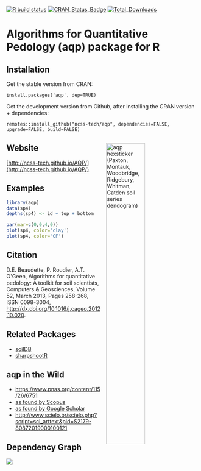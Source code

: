 [![R build status](https://github.com/ncss-tech/aqp/workflows/R-CMD-check/badge.svg)](https://github.com/ncss-tech/aqp/actions)
[![CRAN_Status_Badge](http://www.r-pkg.org/badges/version/aqp)](http://cran.r-project.org/web/packages/aqp)
[![Total_Downloads](http://cranlogs.r-pkg.org/badges/grand-total/aqp)](https://cran.r-project.org/package=aqp)

# Algorithms for Quantitative Pedology (aqp) package for R

## Installation
Get the stable version from CRAN:

`install.packages('aqp', dep=TRUE)`

Get the development version from Github, after installing the CRAN version + dependencies:

`remotes::install_github("ncss-tech/aqp", dependencies=FALSE, upgrade=FALSE, build=FALSE)`

<!-- aqp hexsticker! -->
<a href="https://raw.githubusercontent.com/ncss-tech/aqp/master/misc/hexstickers/aqp_sticker_v2.png">
<img src = "https://raw.githubusercontent.com/ncss-tech/aqp/master/misc/hexstickers/aqp_sticker_v2.png" alt = "aqp hexsticker (Paxton, Montauk, Woodbridge, Ridgebury, Whitman, Catden soil series dendogram)" title = "aqp hexsticker (Paxton, Montauk, Woodbridge, Ridgebury, Whitman, Catden soil series dendogram)" width = "45%" height = "45%" hspace="15" vspace="15" align="right"/></a>

## Website
[http://ncss-tech.github.io/AQP/](http://ncss-tech.github.io/AQP/)

## Examples
```r
library(aqp)
data(sp4)
depths(sp4) <- id ~ top + bottom

par(mar=c(0,0,4,0))
plot(sp4, color='clay')
plot(sp4, color='CF')
```

## Citation
  D.E. Beaudette, P. Roudier, A.T. O'Geen, Algorithms for quantitative pedology: A toolkit for soil scientists, Computers & Geosciences, Volume 52, March 2013, Pages 258-268, ISSN 0098-3004, http://dx.doi.org/10.1016/j.cageo.2012.10.020.
  

## Related Packages
 * [soilDB](https://github.com/ncss-tech/soilDB)
 * [sharpshootR](https://github.com/ncss-tech/sharpshootR)
 
## aqp in the Wild
   * https://www.pnas.org/content/115/26/6751
   * [as found by Scopus](https://www.scopus.com/results/citedbyresults.uri?sort=plf-f&cite=2-s2.0-84871520076&src=s&imp=t&sid=77a47f45322dcfd492772ab2198cbd60&sot=cite&sdt=a&sl=0&origin=inward&editSaveSearch=&txGid=2178c12c5b47dbcdd8b2f12cd9a81478)
   * [as found by Google Scholar](https://scholar.google.com/scholar?cites=14155970656017510549&as_sdt=5,29&sciodt=0,29&hl=en)
   * http://www.scielo.br/scielo.php?script=sci_arttext&pid=S2179-80872019000100121

   
   
## Dependency Graph
![](https://cran.microsoft.com/packagedata/graphs/aqp.png)

